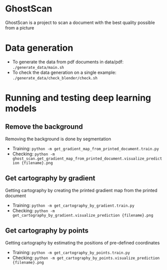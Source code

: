 # GhostScan

GhostScan is a project to scan a document with the best quality possible from a picture

# Data generation
- To generate the data from pdf documents in data/pdf: `./generate_data/main.sh`
- To check the data generation on a single example: `./generate_data/check_blender/check.sh`

# Running and testing deep learning models

## Remove the background

Removing the background is done by segmentation
- Training: `python -m get_gradient_map_from_printed_document.train.py`
- Checking: `python -m ghost_scan.get_gradient_map_from_printed_document.visualize_prediction {filename}.png`

## Get cartography by gradient

Getting cartography by creating the printed gradient map from the printed document
- Training: `python -m get_cartography_by_gradient.train.py`
- Checking: `python -m get_cartography_by_gradient.visualize_prediction {filename}.png`

## Get cartography by points

Getting cartography by estimating the positions of pre-defined coordinates
- Training: `python -m get_cartography_by_points.train.py`
- Checking: `python -m get_cartography_by_points.visualize_prediction {filename}.png`
